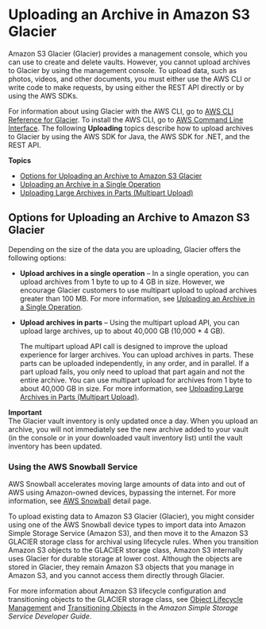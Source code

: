 # Uploading an Archive in Amazon S3 Glacier<a name="uploading-an-archive"></a>

Amazon S3 Glacier \(Glacier\) provides a management console, which you can use to create and delete vaults\. However, you cannot upload archives to Glacier by using the management console\. To upload data, such as photos, videos, and other documents, you must either use the AWS CLI or write code to make requests, by using either the REST API directly or by using the AWS SDKs\. 

For information about using Glacier with the AWS CLI, go to [AWS CLI Reference for Glacier](http://docs.aws.amazon.com/cli/latest/reference/glacier/index.html)\. To install the AWS CLI, go to [AWS Command Line Interface](http://aws.amazon.com/cli/)\. The following **Uploading** topics describe how to upload archives to Glacier by using the AWS SDK for Java, the AWS SDK for \.NET, and the REST API\.

**Topics**
+ [Options for Uploading an Archive to Amazon S3 Glacier](#uploading-an-archive-overview)
+ [Uploading an Archive in a Single Operation](uploading-archive-single-operation.md)
+ [Uploading Large Archives in Parts \(Multipart Upload\)](uploading-archive-mpu.md)

## Options for Uploading an Archive to Amazon S3 Glacier<a name="uploading-an-archive-overview"></a>

Depending on the size of the data you are uploading, Glacier offers the following options: 
+ **Upload archives in a single operation** – In a single operation, you can upload archives from 1 byte to up to 4 GB in size\. However, we encourage Glacier customers to use multipart upload to upload archives greater than 100 MB\. For more information, see [Uploading an Archive in a Single Operation](uploading-archive-single-operation.md)\.
+ **Upload archives in parts** – Using the multipart upload API, you can upload large archives, up to about 40,000 GB \(10,000 \* 4 GB\)\. 

  The multipart upload API call is designed to improve the upload experience for larger archives\. You can upload archives in parts\. These parts can be uploaded independently, in any order, and in parallel\. If a part upload fails, you only need to upload that part again and not the entire archive\. You can use multipart upload for archives from 1 byte to about 40,000 GB in size\. For more information, see [Uploading Large Archives in Parts \(Multipart Upload\)](uploading-archive-mpu.md)\.

**Important**  
The Glacier vault inventory is only updated once a day\. When you upload an archive, you will not immediately see the new archive added to your vault \(in the console or in your downloaded vault inventory list\) until the vault inventory has been updated\.

### Using the AWS Snowball Service<a name="using-import-export-service-for-glacier"></a>

AWS Snowball accelerates moving large amounts of data into and out of AWS using Amazon\-owned devices, bypassing the internet\. For more information, see [AWS Snowball](http://aws.amazon.com/snowball) detail page\. 

To upload existing data to Amazon S3 Glacier \(Glacier\), you might consider using one of the AWS Snowball device types to import data into Amazon Simple Storage Service \(Amazon S3\), and then move it  to the Amazon S3 GLACIER storage class for archival using lifecycle rules\. When you transition Amazon S3 objects to the GLACIER storage class, Amazon S3 internally uses Glacier for durable storage at lower cost\. Although the objects are stored in Glacier, they remain Amazon S3 objects that you manage in Amazon S3, and you cannot access them directly through Glacier\.

For more information about Amazon S3 lifecycle configuration and transitioning objects to the GLACIER storage class, see [Object Lifecycle Management](https://docs.aws.amazon.com/AmazonS3/latest/dev/object-lifecycle-mgmt.html) and [Transitioning Objects](https://docs.aws.amazon.com/AmazonS3/latest/dev/lifecycle-transition-general-considerations.html) in the *Amazon Simple Storage Service Developer Guide*\.